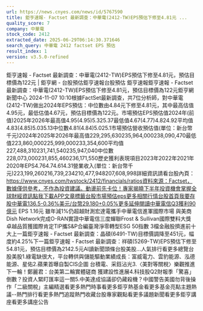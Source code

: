 ```yaml
---
url: https://news.cnyes.com/news/id/5767590
title: 鉅亨速報- Factset 最新調查：中華電(2412-TW)EPS預估下修至4.81元 ...
quality_score: 7
company: 中華電
stock_code: 2412
extracted_date: 2025-06-29T06:14:30.371646
search_query: 中華電 2412 factset EPS 預估
result_index: 1
version: v3.5.0-refined
---
```


鉅亨速報 - Factset 最新調查：中華電(2412-TW)EPS預估下修至4.81元，預估目標價為122元 | 鉅亨網 - 台股預估‌‌鉅亨速報台股預估 鉅亨速報鉅亨速報 - Factset 最新調查：中華電(2412-TW)EPS預估下修至4.81元，預估目標價為122元鉅亨網新聞中心 2024-11-07 10:10‌根據FactSet最新調查，共7位分析師，對中華電(2412-TW)做出2024年EPS預估：中位數由4.84元下修至4.81元，其中最高估值4.95元，最低估值4.67元，預估目標價為122元。市場預估EPS預估值2024年(前值)2025年2026年最高值4.95(4.95)5.325.37最低值4.67(4.77)4.824.92平均值4.83(4.85)5.035.13中位數4.81(4.84)5.025.1市場預估營收‌預估值(單位：新台幣千元)2024年2025年2026年最高值229,295,630235,964,000238,090,470最低值223,860,000225,999,000233,354,600平均值227,488,310231,741,540235,947,040中位數228,073,000231,855,460236,171,550歷史獲利表現項目2023年2022年2021年2020年EPS4.764.74.614.31營業收入(單位：新台幣千元)223,199,260216,739,234210,477,948207,608,998詳細資訊請看台股內頁：https://www.cnyes.com/twstock/2412/financials/ratios資料來源：Factset，數據僅供參考，不作為投資建議。動盪前先卡位！專家揭曉下半年投資機會掌握全球財經資訊點我下載APP文章標籤台股市場預估eps更多相關行情台股首頁我要存股中華電136.5-0.36%美元/台幣29.180+0.05%更多延伸閱讀中華電信Q3獲利90億元 EPS 1.16元 雖年減1%仍超越財測宏達電攜手中華電信進軍國際市場 與美商Dish Network完成O-RAN實證中華電信三度蟬聯Frost & Sullivan國際雙料大獎 卓越品質獲國際肯定TIP攜S&P合編臺灣淨零轉型ESG 50指數 3檔金融股擠進前十大‌上一篇鉅亨速報 - Factset 最新調查：晶碩(6491-TW)目標價調降至451元，幅度約4.25%下一篇鉅亨速報 - Factset 最新調查：祥碩(5269-TW)EPS預估下修至54.81元，預估目標價為2142.5元‌‌AI讀新聞頭條台股美股...人氣排行看更多總覽台股美股1.綠電缺很大，平台轉供與儲能驅動業績成長：富威電力、雲豹能源、泓德能源、星佑2.蘋果首曝自製CIS企圖 台積電、采鈺沾光3.〈美對等關稅〉樂觀推進下一輪！鄭麗君：台美第二輪實體磋商 獲建設性進展4.科技股Q2財報季「驚喜」倒數？投資人緊盯匯率這一關5.中美達成協議卻仍藏殺機？中國警告美國勿背後操作「二級關稅」‌主編精選看更多‌熱門時事看更多‌‌‌‌‌‌‌‌‌‌‌‌‌‌‌‌‌鉅亨熱基金看更多基金亮點主題熱議‌‌‌‌--‌‌‌‌熱門排行看更多熱門追蹤熱門收藏‌‌‌‌‌‌‌‌‌台股專家觀點看更多議題新聞看更多鉅亨講座看更多講座公告‌‌‌‌‌‌‌‌